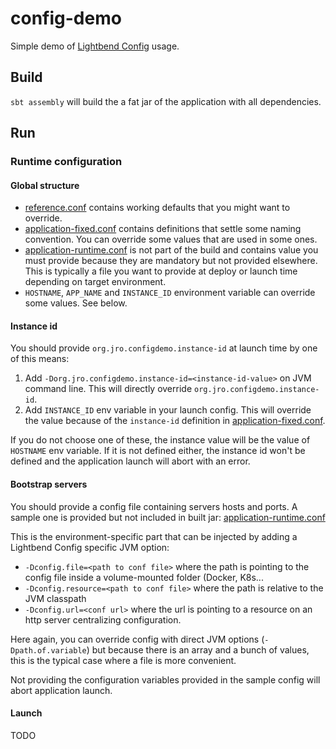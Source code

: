 # config-demo
Simple demo of [Lightbend Config](https://github.com/lightbend/config) usage.

## Build

`sbt assembly` will build the a fat jar of the application with all dependencies.

## Run

### Runtime configuration

#### Global structure

 - [reference.conf][1] contains working defaults that you might want to override. 
 - [application-fixed.conf][2] contains definitions that settle some naming convention. You can override some values that are used in some ones.
 - [application-runtime.conf][3] is not part of the build and contains value you must provide because they are mandatory but not provided elsewhere. This is typically a file you want to provide at deploy or launch time depending on target environment.
 - `HOSTNAME`, `APP_NAME` and `INSTANCE_ID` environment variable can override some values. See below. 

#### Instance id

You should provide `org.jro.configdemo.instance-id` at launch time by one of this means:
1. Add `-Dorg.jro.configdemo.instance-id=<instance-id-value>` on JVM command line. This will directly override `org.jro.configdemo.instance-id`.
2. Add `INSTANCE_ID` env variable in your launch config. This will override the value because of the `instance-id` definition in [application-fixed.conf](./src/main/resources/application-fixed.conf).

If you do not choose one of these, the instance value will be the value of `HOSTNAME` env variable. 
If it is not defined either, the instance id won't be defined and the application launch will abort with an error.

#### Bootstrap servers

You should provide a config file containing servers hosts and ports.
A sample one is provided but not included in built jar: [application-runtime.conf][3]

This is the environment-specific part that can be injected by adding a Lightbend Config specific JVM option:
 - `-Dconfig.file=<path to conf file>` where the path is pointing to the config file inside a volume-mounted folder (Docker, K8s...
 - `-Dconfig.resource=<path to conf file>` where the path is relative to the JVM classpath
 - `-Dconfig.url=<conf url>` where the url is pointing to a resource on an http server centralizing configuration.

Here again, you can override config with direct JVM options (`-Dpath.of.variable`) but because there is an array and a bunch of values, this is the typical case where a file is more convenient. 

Not providing the configuration variables provided in the sample config will abort application launch.

#### Launch

TODO

[1]: ./src/main/resources/reference.conf
[2]: ./src/main/resources/application-fixed.conf
[3]: ./src/main/resources/application-runtime.conf